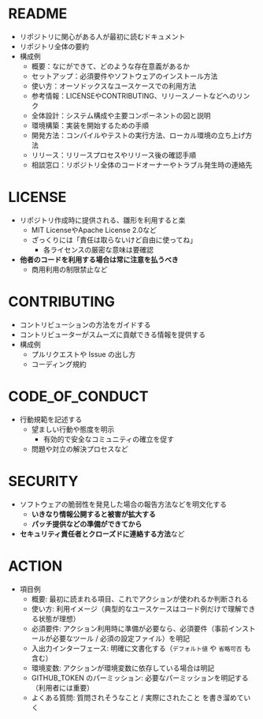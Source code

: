 # README
- リポジトリに関心がある人が最初に読むドキュメント
- リポジトリ全体の要約
- 構成例
  - 概要：なにができて、どのような存在意義があるか
  - セットアップ：必須要件やソフトウェアのインストール方法
  - 使い方：オーソドックスなユースケースでの利用方法
  - 参考情報：LICENSEやCONTRIBUTING、リリースノートなどへのリンク
  - 全体設計：システム構成や主要コンポーネントの図と説明
  - 環境構築：実装を開始するための手順
  - 開発方法：コンパイルやテストの実行方法、ローカル環境の立ち上げ方法
  - リリース：リリースプロセスやリリース後の確認手順
  - 相談窓口：リポジトリ全体のコードオーナーやトラブル発生時の連絡先

# LICENSE
- リポジトリ作成時に提供される、雛形を利用すると楽
  - MIT LicenseやApache License 2.0など
  - ざっくりには「責任は取らないけど自由に使ってね」
    - 各ライセンスの厳密な意味は要確認
- **他者のコードを利用する場合は常に注意を払うべき**
  - 商用利用の制限禁止など

# CONTRIBUTING
- コントリビューションの方法をガイドする
- コントリビューターがスムーズに貢献できる情報を提供する
- 構成例
  - プルリクエストや Issue の出し方
  - コーディング規約

# CODE_OF_CONDUCT
- 行動規範を記述する
  - 望ましい行動や態度を明示
    - 有効的で安全なコミュニティの確立を促す
  - 問題や対立の解決プロセスなど

# SECURITY
- ソフトウェアの脆弱性を発見した場合の報告方法などを明文化する
  - **いきなり情報公開すると被害が拡大する**
  - **パッチ提供などの準備ができてから**
- **セキュリティ責任者とクローズドに連絡する方法**など

# ACTION
- 項目例
  - 概要: 最初に読まれる項目、これでアクションが使われるか判断される
  - 使い方: 利用イメージ（典型的なユースケースはコード例だけで理解できる状態が理想）
  - 必須要件: アクション利用時に準備が必要なら、必須要件（事前インストールが必要なツール / 必須の設定ファイル）を明記
  - 入出力インターフェース: 明確に文書化する（`デフォルト値` や `省略可否` も含む）
  - 環境変数: アクションが環境変数に依存している場合は明記
  - GITHUB_TOKEN のパーミッション: 必要なパーミッションを明記する（利用者には重要）
  - よくある質問: 質問されそうなこと / 実際にされたこと を書き溜めていく
